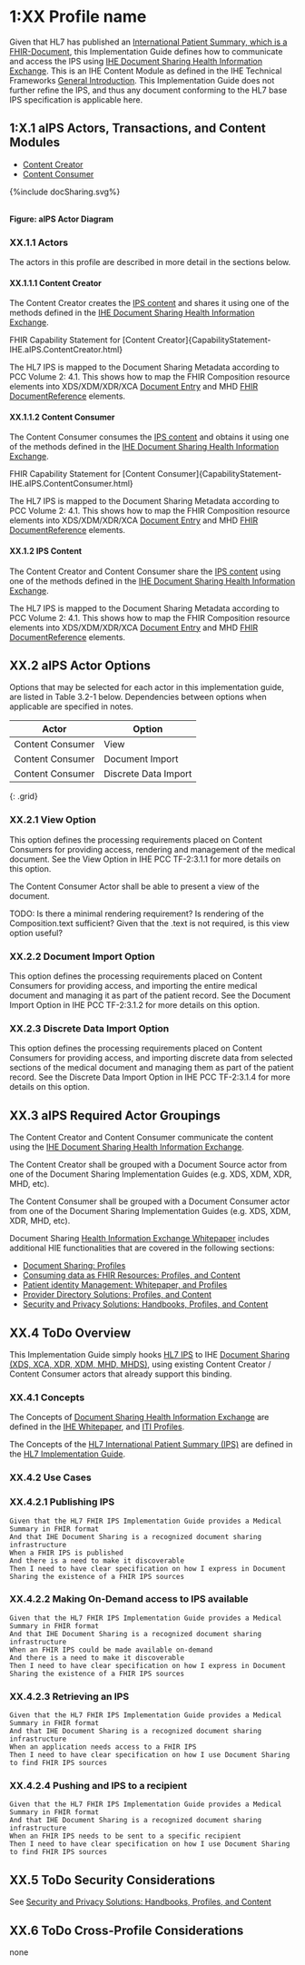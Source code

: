 
# 1:XX Profile name

Given that HL7 has published an [International Patient Summary, which is a FHIR-Document](http://hl7.org/fhir/uv/ips/), this Implementation Guide defines how to communicate and access the IPS using [IHE Document Sharing Health Information Exchange](https://profiles.ihe.net/ITI/HIE-Whitepaper/index.html). This is an IHE Content Module as defined in the IHE Technical Frameworks [General Introduction](https://profiles.ihe.net/GeneralIntro/). This Implementation Guide does not further refine the IPS, and thus any document conforming to the HL7 base IPS specification is applicable here.

## 1:X.1 aIPS Actors, Transactions, and Content Modules

<a name="actors-and-transactions"> </a>

- [Content Creator](#creator)
- [Content Consumer](#consumer)

<div>
{%include docSharing.svg%}
</div>
<br clear="all">

**Figure: aIPS Actor Diagram**

### XX.1.1 Actors
The actors in this profile are described in more detail in the sections below.

#### XX.1.1.1 Content Creator

<a name="creator"> </a>

The Content Creator creates the [IPS content](http://hl7.org/fhir/uv/ips/) and shares it using one of the methods defined in the [IHE Document Sharing Health Information Exchange](https://profiles.ihe.net/ITI/HIE-Whitepaper/index.html).

FHIR Capability Statement for [Content Creator]{CapabilityStatement-IHE.aIPS.ContentCreator.html}

The HL7 IPS is mapped to the Document Sharing Metadata according to PCC Volume 2: 4.1. This shows how to map the FHIR Composition resource elements into XDS/XDM/XDR/XCA [Document Entry](https://profiles.ihe.net/ITI/TF/Volume3/ch-4.2.html#4.2) and MHD [FHIR DocumentReference](https://profiles.ihe.net/ITI/MHD/32_fhir_maps.html) elements.

#### XX.1.1.2 Content Consumer

<a name="consumer"> </a>

The Content Consumer consumes the [IPS content](http://hl7.org/fhir/uv/ips/) and obtains it using one of the methods defined in the [IHE Document Sharing Health Information Exchange](https://profiles.ihe.net/ITI/HIE-Whitepaper/index.html).

FHIR Capability Statement for [Content Consumer]{CapabilityStatement-IHE.aIPS.ContentConsumer.html}

The HL7 IPS is mapped to the Document Sharing Metadata according to PCC Volume 2: 4.1. This shows how to map the FHIR Composition resource elements into XDS/XDM/XDR/XCA [Document Entry](https://profiles.ihe.net/ITI/TF/Volume3/ch-4.2.html#4.2) and MHD [FHIR DocumentReference](https://profiles.ihe.net/ITI/MHD/32_fhir_maps.html) elements.

#### XX.1.2 IPS Content

The Content Creator and Content Consumer share the [IPS content](http://hl7.org/fhir/uv/ips/) using one of the methods defined in the [IHE Document Sharing Health Information Exchange](https://profiles.ihe.net/ITI/HIE-Whitepaper/index.html).

The HL7 IPS is mapped to the Document Sharing Metadata according to PCC Volume 2: 4.1. This shows how to map the FHIR Composition resource elements into XDS/XDM/XDR/XCA [Document Entry](https://profiles.ihe.net/ITI/TF/Volume3/ch-4.2.html#4.2) and MHD [FHIR DocumentReference](https://profiles.ihe.net/ITI/MHD/32_fhir_maps.html) elements.

## XX.2 aIPS Actor Options

<a name="actor-options"> </a>

Options that may be selected for each actor in this implementation guide, are listed in Table 3.2-1 below. Dependencies
between options when applicable are specified in notes.

|     Actor        |      Option          |
|------------------|----------------------|
| Content Consumer | View                 |
| Content Consumer | Document Import      |
| Content Consumer | Discrete Data Import |
{: .grid}

### XX.2.1 View Option

This option defines the processing requirements placed on Content Consumers for providing
access, rendering and management of the medical document. See the View Option in IHE PCC
TF-2:3.1.1 for more details on this option.

The Content Consumer Actor shall be able to present a view of the document.

TODO: Is there a minimal rendering requirement? Is rendering of the Composition.text sufficient? Given that the .text is not required, is this view option useful?

### XX.2.2 Document Import Option

This option defines the processing requirements placed on Content Consumers for providing
access, and importing the entire medical document and managing it as part of the patient record.
See the Document Import Option in IHE PCC TF-2:3.1.2 for more details on this option.

### XX.2.3 Discrete Data Import Option

This option defines the processing requirements placed on Content Consumers for providing
access, and importing discrete data from selected sections of the medical document and
managing them as part of the patient record. See the Discrete Data Import Option in IHE PCC
TF-2:3.1.4 for more details on this option.

## XX.3 aIPS Required Actor Groupings

<a name="required-groupings"> </a>

The Content Creator and Content Consumer communicate the content using the [IHE Document Sharing Health Information Exchange](https://profiles.ihe.net/ITI/HIE-Whitepaper/index.html).

The Content Creator shall be grouped with a Document Source actor from one of the Document Sharing Implementation Guides (e.g. XDS, XDM, XDR, MHD, etc).

The Content Consumer shall be grouped with a Document Consumer actor from one of the Document Sharing Implementation Guides (e.g. XDS, XDM, XDR, MHD, etc).

Document Sharing [Health Information Exchange Whitepaper](https://profiles.ihe.net/ITI/HIE-Whitepaper/index.html) includes additional HIE functionalities that are covered in the following sections:
- [Document Sharing: Profiles](https://profiles.ihe.net/ITI/HIE-Whitepaper/index.html#3-document-sharing-profiles)
- [Consuming data as FHIR Resources: Profiles, and Content](https://profiles.ihe.net/ITI/HIE-Whitepaper/index.html#4-consuming-data-as-fhir-resources)
- [Patient identity Management: Whitepaper, and Profiles](https://profiles.ihe.net/ITI/HIE-Whitepaper/index.html#5-patient-identity-management)
- [Provider Directory Solutions: Profiles, and Content](https://profiles.ihe.net/ITI/HIE-Whitepaper/index.html#6-common-provider-directory)
- [Security and Privacy Solutions: Handbooks, Profiles, and Content](https://profiles.ihe.net/ITI/HIE-Whitepaper/index.html#7-security-and-privacy)

## XX.4 ToDo Overview

<a name="overview"> </a>

This Implementation Guide simply hooks [HL7 IPS](http://hl7.org/fhir/uv/ips/index.html) to IHE [Document Sharing (XDS, XCA, XDR, XDM, MHD, MHDS)](https://profiles.ihe.net/ITI/HIE-Whitepaper/index.html), using existing Content Creator / Content Consumer actors that already support this binding.

### XX.4.1 Concepts

The Concepts of [Document Sharing Health Information Exchange](https://profiles.ihe.net/ITI/HIE-Whitepaper/index.html) are defined in the [IHE Whitepaper](https://profiles.ihe.net/ITI/HIE-Whitepaper/index.html), and [ITI Profiles](https://profiles.ihe.net/ITI/).

The Concepts of the [HL7 International Patient Summary (IPS)](http://hl7.org/fhir/uv/ips/index.html) are defined in the [HL7 Implementation Guide](http://hl7.org/fhir/uv/ips/index.html).

### XX.4.2 Use Cases

### XX.4.2.1 Publishing IPS

```Cucumber
Given that the HL7 FHIR IPS Implementation Guide provides a Medical Summary in FHIR format
And that IHE Document Sharing is a recognized document sharing infrastructure
When a FHIR IPS is published
And there is a need to make it discoverable
Then I need to have clear specification on how I express in Document Sharing the existence of a FHIR IPS sources
```

### XX.4.2.2  Making On-Demand access to IPS available

```Cucumber
Given that the HL7 FHIR IPS Implementation Guide provides a Medical Summary in FHIR format
And that IHE Document Sharing is a recognized document sharing infrastructure
When an FHIR IPS could be made available on-demand
And there is a need to make it discoverable
Then I need to have clear specification on how I express in Document Sharing the existence of a FHIR IPS sources
```

### XX.4.2.3  Retrieving an IPS

```Cucumber
Given that the HL7 FHIR IPS Implementation Guide provides a Medical Summary in FHIR format
And that IHE Document Sharing is a recognized document sharing infrastructure
When an application needs access to a FHIR IPS
Then I need to have clear specification on how I use Document Sharing to find FHIR IPS sources
```

### XX.4.2.4  Pushing and IPS to a recipient

```Cucumber
Given that the HL7 FHIR IPS Implementation Guide provides a Medical Summary in FHIR format
And that IHE Document Sharing is a recognized document sharing infrastructure
When an FHIR IPS needs to be sent to a specific recipient
Then I need to have clear specification on how I use Document Sharing to find FHIR IPS sources
```


## XX.5 ToDo Security Considerations

<a name="security-considerations"> </a>

See [Security and Privacy Solutions: Handbooks, Profiles, and Content](https://profiles.ihe.net/ITI/HIE-Whitepaper/index.html#7-security-and-privacy)

## XX.6 ToDo Cross-Profile Considerations

<a name="other-grouping"> </a>

none

